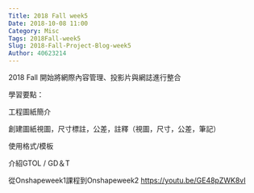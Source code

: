 ```yaml
---
Title: 2018 Fall week5
Date: 2018-10-08 11:00
Category: Misc
Tags: 2018Fall-week5
Slug: 2018-Fall-Project-Blog-week5
Author: 40623214
---
```


2018 Fall 開始將網際內容管理、投影片與網誌進行整合

<!-- PELICAN_END_SUMMARY -->

學習要點：

工程圖紙簡介

創建圖紙視圖，尺寸標註，公差，註釋（視圖，尺寸，公差，筆記）

使用格式/模板

介紹GTOL / GD＆T

從Onshapeweek1課程到Onshapeweek2
 https://youtu.be/GE48pZWK8vI